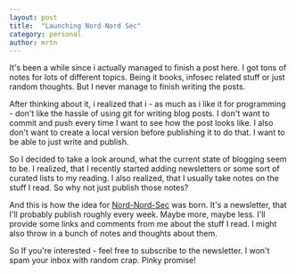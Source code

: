 ```yaml
---
layout: post
title:  "Launching Nord Nord Sec"
category: personal
author: mrtn
---
```


It's been a while since i actually managed to finish a post here. I got tons of notes for lots of different topics. Being it books, infosec related stuff or just random thoughts. But I never manage to finish writing the posts. 

After thinking about it, i realized that i - as much as i like it for programming - don't like the hassle of using git for writing blog posts. I don't want to commit and push every time I want to see how the post looks like. I also don't want to create a local version before publishing it to do that. I want to be able to just write and publish. 

So I decided to take a look around, what the current state of blogging seem to be. I realized, that I recently started adding newsletters or some sort of curated lists to my reading. I also realized, that I usually take notes on the stuff I read. So why not just publish those notes? 

And this is how the idea for [Nord-Nord-Sec](https://newsletter.nord-nord-sec.de) was born. It's a newsletter, that I'll probably publish roughly every week. Maybe more, maybe less. I'll provide some links and comments from me about the stuff I read. I might also throw in a bunch of notes and thoughts about them. 

So If you're interested - feel free to subscribe to the newsletter. I won't spam your inbox with random crap. Pinky promise! 